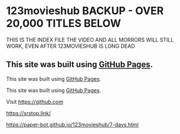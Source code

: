 # 123movieshub BACKUP - OVER 20,000 TITLES BELOW
THIS IS THE INDEX FILE
THE VIDEO AND ALL MORRORS WILL STILL WORK, EVEN AFTER 123MOVIESHUB IS LONG DEAD

This site was built using [GitHub Pages](https://pages.github.com/).
--
This site was built using [GitHub Pages](https://pages.github.com/).

This site was built using [GitHub Pages](https://pages.github.com/).

Visit https://github.com

https://srstop.link/

https://paper-bot.github.io/123movieshub/7-days.html
